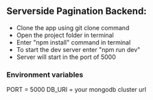 ## Serverside Pagination Backend:

* Clone the app using git clone command
* Open the project folder in terminal
* Enter "npm install" command in terminal
* To start the dev server enter "npm run dev"
* Server will start in the port of 5000

### Environment variables

PORT = 5000
DB_URI = your mongodb cluster url